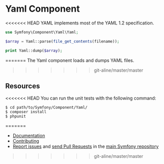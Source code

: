 Yaml Component
==============

<<<<<<< HEAD
YAML implements most of the YAML 1.2 specification.

```php
use Symfony\Component\Yaml\Yaml;

$array = Yaml::parse(file_get_contents(filename));

print Yaml::dump($array);
```
=======
The Yaml component loads and dumps YAML files.
>>>>>>> git-aline/master/master

Resources
---------

<<<<<<< HEAD
You can run the unit tests with the following command:

    $ cd path/to/Symfony/Component/Yaml/
    $ composer install
    $ phpunit
=======
  * [Documentation](https://symfony.com/doc/current/components/yaml/index.html)
  * [Contributing](https://symfony.com/doc/current/contributing/index.html)
  * [Report issues](https://github.com/symfony/symfony/issues) and
    [send Pull Requests](https://github.com/symfony/symfony/pulls)
    in the [main Symfony repository](https://github.com/symfony/symfony)
>>>>>>> git-aline/master/master
